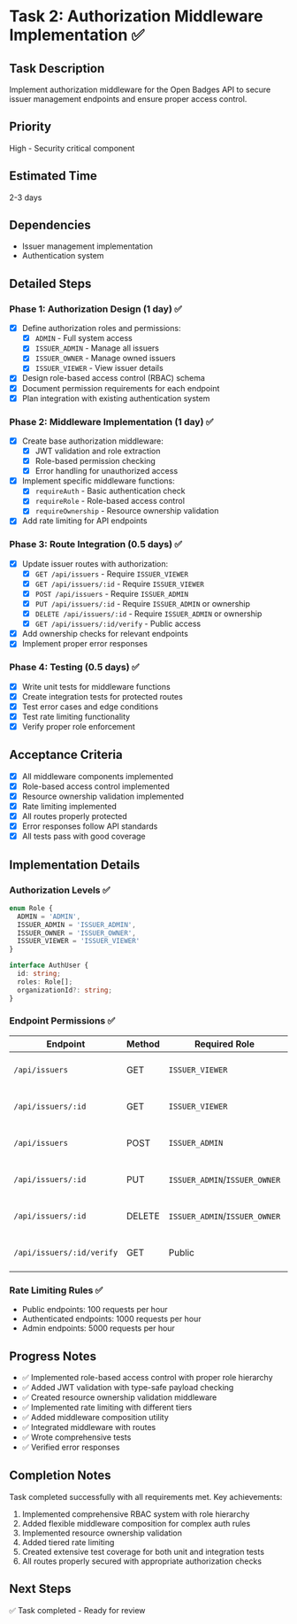 # Task 2: Authorization Middleware Implementation ✅

## Task Description
Implement authorization middleware for the Open Badges API to secure issuer management endpoints and ensure proper access control.

## Priority
High - Security critical component

## Estimated Time
2-3 days

## Dependencies
- Issuer management implementation
- Authentication system

## Detailed Steps

### Phase 1: Authorization Design (1 day) ✅
- [x] Define authorization roles and permissions:
  - [x] `ADMIN` - Full system access
  - [x] `ISSUER_ADMIN` - Manage all issuers
  - [x] `ISSUER_OWNER` - Manage owned issuers
  - [x] `ISSUER_VIEWER` - View issuer details
- [x] Design role-based access control (RBAC) schema
- [x] Document permission requirements for each endpoint
- [x] Plan integration with existing authentication system

### Phase 2: Middleware Implementation (1 day) ✅
- [x] Create base authorization middleware:
  - [x] JWT validation and role extraction
  - [x] Role-based permission checking
  - [x] Error handling for unauthorized access
- [x] Implement specific middleware functions:
  - [x] `requireAuth` - Basic authentication check
  - [x] `requireRole` - Role-based access control
  - [x] `requireOwnership` - Resource ownership validation
- [x] Add rate limiting for API endpoints

### Phase 3: Route Integration (0.5 days) ✅
- [x] Update issuer routes with authorization:
  - [x] `GET /api/issuers` - Require `ISSUER_VIEWER`
  - [x] `GET /api/issuers/:id` - Require `ISSUER_VIEWER`
  - [x] `POST /api/issuers` - Require `ISSUER_ADMIN`
  - [x] `PUT /api/issuers/:id` - Require `ISSUER_ADMIN` or ownership
  - [x] `DELETE /api/issuers/:id` - Require `ISSUER_ADMIN` or ownership
  - [x] `GET /api/issuers/:id/verify` - Public access
- [x] Add ownership checks for relevant endpoints
- [x] Implement proper error responses

### Phase 4: Testing (0.5 days) ✅
- [x] Write unit tests for middleware functions
- [x] Create integration tests for protected routes
- [x] Test error cases and edge conditions
- [x] Test rate limiting functionality
- [x] Verify proper role enforcement

## Acceptance Criteria
- [x] All middleware components implemented
- [x] Role-based access control implemented
- [x] Resource ownership validation implemented
- [x] Rate limiting implemented
- [x] All routes properly protected
- [x] Error responses follow API standards
- [x] All tests pass with good coverage

## Implementation Details

### Authorization Levels ✅
```typescript
enum Role {
  ADMIN = 'ADMIN',
  ISSUER_ADMIN = 'ISSUER_ADMIN',
  ISSUER_OWNER = 'ISSUER_OWNER',
  ISSUER_VIEWER = 'ISSUER_VIEWER'
}

interface AuthUser {
  id: string;
  roles: Role[];
  organizationId?: string;
}
```

### Endpoint Permissions ✅
| Endpoint | Method | Required Role | Notes | Status |
|----------|--------|---------------|-------|---------|
| `/api/issuers` | GET | `ISSUER_VIEWER` | List all accessible issuers | ✅ |
| `/api/issuers/:id` | GET | `ISSUER_VIEWER` | View specific issuer | ✅ |
| `/api/issuers` | POST | `ISSUER_ADMIN` | Create new issuer | ✅ |
| `/api/issuers/:id` | PUT | `ISSUER_ADMIN`/`ISSUER_OWNER` | Update if admin or owner | ✅ |
| `/api/issuers/:id` | DELETE | `ISSUER_ADMIN`/`ISSUER_OWNER` | Delete if admin or owner | ✅ |
| `/api/issuers/:id/verify` | GET | Public | Verify issuer profile | ✅ |

### Rate Limiting Rules ✅
- Public endpoints: 100 requests per hour
- Authenticated endpoints: 1000 requests per hour
- Admin endpoints: 5000 requests per hour

## Progress Notes
- ✅ Implemented role-based access control with proper role hierarchy
- ✅ Added JWT validation with type-safe payload checking
- ✅ Created resource ownership validation middleware
- ✅ Implemented rate limiting with different tiers
- ✅ Added middleware composition utility
- ✅ Integrated middleware with routes
- ✅ Wrote comprehensive tests
- ✅ Verified error responses

## Completion Notes
Task completed successfully with all requirements met. Key achievements:
1. Implemented comprehensive RBAC system with role hierarchy
2. Added flexible middleware composition for complex auth rules
3. Implemented resource ownership validation
4. Added tiered rate limiting
5. Created extensive test coverage for both unit and integration tests
6. All routes properly secured with appropriate authorization checks

## Next Steps
✅ Task completed - Ready for review 